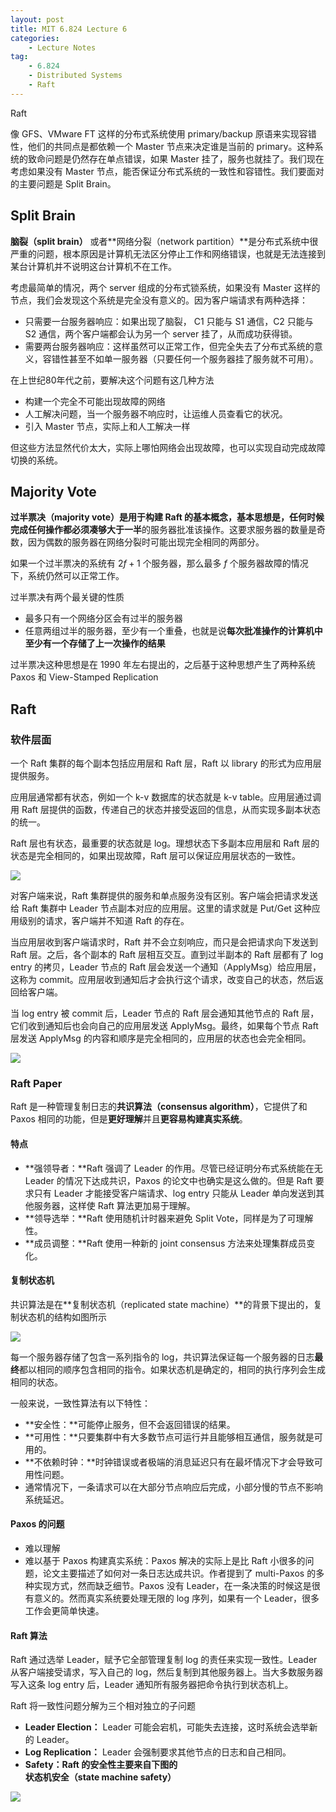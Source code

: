 ```yaml
---
layout: post
title: MIT 6.824 Lecture 6
categories: 
    - Lecture Notes
tag:
    - 6.824
    - Distributed Systems
    - Raft
---
```


Raft

像 GFS、VMware FT 这样的分布式系统使用 primary/backup 原语来实现容错性，他们的共同点是都依赖一个 Master 节点来决定谁是当前的 primary。这种系统的致命问题是仍然存在单点错误，如果 Master 挂了，服务也就挂了。我们现在考虑如果没有 Master 节点，能否保证分布式系统的一致性和容错性。我们要面对的主要问题是 Split Brain。

## Split Brain

**脑裂（split brain）** 或者**网络分裂（network partition）**是分布式系统中很严重的问题，根本原因是计算机无法区分停止工作和网络错误，也就是无法连接到某台计算机并不说明这台计算机不在工作。

考虑最简单的情况，两个 server 组成的分布式锁系统，如果没有 Master 这样的节点，我们会发现这个系统是完全没有意义的。因为客户端请求有两种选择：
- 只需要一台服务器响应：如果出现了脑裂， C1 只能与 S1 通信，C2 只能与 S2 通信，两个客户端都会认为另一个 server 挂了，从而成功获得锁。
- 需要两台服务器响应：这样虽然可以正常工作，但完全失去了分布式系统的意义，容错性甚至不如单一服务器（只要任何一个服务器挂了服务就不可用）。

在上世纪80年代之前，要解决这个问题有这几种方法
- 构建一个完全不可能出现故障的网络
- 人工解决问题，当一个服务器不响应时，让运维人员查看它的状况。
- 引入 Master 节点，实际上和人工解决一样

但这些方法显然代价太大，实际上哪怕网络会出现故障，也可以实现自动完成故障切换的系统。

## Majority Vote

**过半票决（majority vote）**是用于构建 Raft 的基本概念，基本思想是，任何时候完成任何操作都必须凑够**大于一半**的服务器批准该操作。这要求服务器的数量是奇数，因为偶数的服务器在网络分裂时可能出现完全相同的两部分。

如果一个过半票决的系统有 $2f+1$ 个服务器，那么最多 $f$ 个服务器故障的情况下，系统仍然可以正常工作。 

过半票决有两个最关键的性质
- 最多只有一个网络分区会有过半的服务器
- 任意两组过半的服务器，至少有一个重叠，也就是说**每次批准操作的计算机中至少有一个存储了上一次操作的结果**

过半票决这种思想是在 1990 年左右提出的，之后基于这种思想产生了两种系统 Paxos 和 View-Stamped Replication

## Raft

### 软件层面

一个 Raft 集群的每个副本包括应用层和 Raft 层，Raft 以 library 的形式为应用层提供服务。

应用层通常都有状态，例如一个 k-v 数据库的状态就是 k-v table。应用层通过调用 Raft 层提供的函数，传递自己的状态并接受返回的信息，从而实现多副本状态的统一。

Raft 层也有状态，最重要的状态就是 log。理想状态下多副本应用层和 Raft 层的状态是完全相同的，如果出现故障，Raft 层可以保证应用层状态的一致性。

![](../assets/images/raft1.png)

对客户端来说，Raft 集群提供的服务和单点服务没有区别。客户端会把请求发送给 Raft 集群中 Leader 节点副本对应的应用层。这里的请求就是 Put/Get 这种应用级别的请求，客户端并不知道 Raft 的存在。

当应用层收到客户端请求时，Raft 并不会立刻响应，而只是会把请求向下发送到 Raft 层。之后，各个副本的 Raft 层相互交互。直到过半副本的 Raft 层都有了 log entry 的拷贝，Leader 节点的 Raft 层会发送一个通知（ApplyMsg）给应用层，这称为 commit。应用层收到通知后才会执行这个请求，改变自己的状态，然后返回给客户端。

当 log entry 被 commit 后，Leader 节点的 Raft 层会通知其他节点的 Raft 层，它们收到通知后也会向自己的应用层发送 ApplyMsg。最终，如果每个节点 Raft 层发送 ApplyMsg 的内容和顺序是完全相同的，应用层的状态也会完全相同。

![](../assets/images/raft2.png)

### Raft Paper

Raft 是一种管理复制日志的**共识算法（consensus algorithm）**，它提供了和 Paxos 相同的功能，但是**更好理解**并且**更容易构建真实系统**。

#### 特点
- **强领导者：**Raft 强调了 Leader 的作用。尽管已经证明分布式系统能在无 Leader 的情况下达成共识，Paxos 的论文中也确实是这么做的。但是 Raft 要求只有 Leader 才能接受客户端请求、log entry 只能从 Leader 单向发送到其他服务器，这样使 Raft 算法更加易于理解。
- **领导选举：**Raft 使用随机计时器来避免 Split Vote，同样是为了可理解性。
- **成员调整：**Raft 使用一种新的 joint consensus 方法来处理集群成员变化。

#### 复制状态机

共识算法是在**复制状态机（replicated state machine）**的背景下提出的，复制状态机的结构如图所示

![](../assets/images/raft3.png)

每一个服务器存储了包含一系列指令的 log，共识算法保证每一个服务器的日志**最终**都以相同的顺序包含相同的指令。如果状态机是确定的，相同的执行序列会生成相同的状态。

一般来说，一致性算法有以下特性：
- **安全性：**可能停止服务，但不会返回错误的结果。
- **可用性：**只要集群中有大多数节点可运行并且能够相互通信，服务就是可用的。
- **不依赖时钟：**时钟错误或者极端的消息延迟只有在最坏情况下才会导致可用性问题。
- 通常情况下，一条请求可以在大部分节点响应后完成，小部分慢的节点不影响系统延迟。

#### Paxos 的问题

- 难以理解
- 难以基于 Paxos 构建真实系统：Paxos 解决的实际上是比 Raft 小很多的问题，论文主要描述了如何对一条日志达成共识。作者提到了 multi-Paxos 的多种实现方式，然而缺乏细节。Paxos 没有 Leader，在一条决策的时候这是很有意义的。然而真实系统要处理无限的 log 序列，如果有一个 Leader，很多工作会更简单快速。

#### Raft 算法

Raft 通过选举 Leader，赋予它全部管理复制 log 的责任来实现一致性。Leader 从客户端接受请求，写入自己的 log，然后复制到其他服务器上。当大多数服务器写入这条 log entry 后，Leader 通知所有服务器把命令执行到状态机上。

Raft 将一致性问题分解为三个相对独立的子问题
- **Leader Election：** Leader 可能会宕机，可能失去连接，这时系统会选举新的 Leader。
- **Log Replication：** Leader 会强制要求其他节点的日志和自己相同。
- **Safety：**Raft 的安全性主要来自下图的**状态机安全（state machine safety）**

![](../assets/images/raft4.png)
